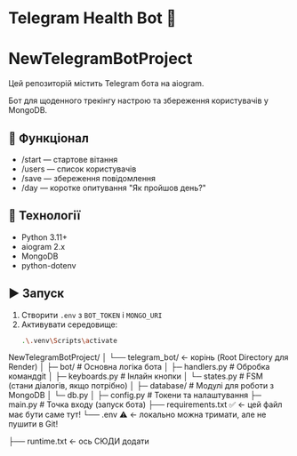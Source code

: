 # Telegram Health Bot 💬

# NewTelegramBotProject

Цей репозиторій містить Telegram бота на aiogram.

Бот для щоденного трекінгу настрою та збереження користувачів у MongoDB.

## 🚀 Функціонал

- /start — стартове вітання
- /users — список користувачів
- /save — збереження повідомлення
- /day — коротке опитування "Як пройшов день?"

## 🧠 Технології

- Python 3.11+
- aiogram 2.x
- MongoDB
- python-dotenv

## ▶️ Запуск

1. Створити `.env` з `BOT_TOKEN` і `MONGO_URI`
2. Активувати середовище:
   ```bash
   .\.venv\Scripts\activate
   ```

NewTelegramBotProject/
│
└── telegram_bot/ ← корінь (Root Directory для Render)
│
├─ bot/ # Основна логіка бота
│ ├─ handlers.py # Обробка командgit
│ ├─ keyboards.py # Інлайн кнопки
│ └─ states.py # FSM (стани діалогів, якщо потрібно)
│
├─ database/ # Модулі для роботи з MongoDB
│ └─ db.py
│
├─ config.py # Токени та налаштування
├─ main.py # Точка входу (запуск бота)
├── requirements.txt ✅ ← цей файл має бути саме тут!
└── .env ⚠️ ← локально можна тримати, але не пушити в Git!

<!-- Якщо для Хосту- Railway додаю в корінь папки  (Root Directory для Render)-->

├── runtime.txt ← ось СЮДИ додати

<!-- from aiogram.dispatcher.filters import Command -->

<!-- основні налаштування двигуна  -->
<!-- aiogram==3.0.0b7
motor==3.1.1        # асинхронний драйвер MongoDB
python-dotenv==1.0.0
 -->
<!-- Example .env -->
<!-- BOT_TOKEN=123456789:AAEabcdefGHIjklMNOpqrSTuVwxyz
MONGO_URI=mongodb+srv://user:pass@cluster0.mongodb.net/telegram_bot?retryWrites=true&w=majority
ADMIN_ID=123456789
 -->

 <!-- 🧩 3. Як тепер працює логіка “під капотом”

Користувач вводить /day → daycheck_start_handler

FSM переходить у стан waiting_for_mood

Користувач обирає “Добре 😊” → mood_handler

FSM переходить у стан waiting_for_detail

Користувач або:

пише текст → detail_handler

або вводить /skip → skip_detail_handler

Усі відповіді логуються у MongoDB (колекція conversations)

FSM state.finish() очищає стан користувача -->

<!-- 4. Як розширювати цю логіку

Коли захочеш додати новий тип діалогу (наприклад, “ранкова мотивація” або “опитування про здоров’я”):

Створюєш новий клас у states.py

Додаєш нові хендлери у handlers.py

(за потреби) створюєш нові кнопки у keyboards.py

Реєструєш їх у main.py -->

<!-- ✅ Як запустити long polling бота як Web Service (безкоштовно)
1. У файлі Procfile

Замість

worker: python main.py


пиши:

web: python main.py -->
<!-- old example -->
<!-- aiogram==2.25.1
pymongo==4.3.3
python-dotenv==1.0.1
 -->
<!-- 🔍 Підсумок: встановлені головні бібліотеки

requests ✅ — тепер є

aiogram ✅ — головна бібліотека бота

python-dotenv ✅ — читає .env

pymongo ✅ — для MongoDB

aiohttp, magic-filter ✅ — частини aiogram -->

<!-- Якщо деплою на РЕНДЕР то в файлі  Procfile вказую
web: python main.py-->

<!-- Якщо деплою на Railway то вказую : worker: python main.py
 Це фоновий процес, він не слухає веб-порт, просто виконує main.py.

Railway сприймає worker: як окремий тип сервісу.-->
<!-- Тому для Railway в файлі - ✅ Procfile

Railway має знати, як саме запускати процес:

worker: python main.py
⚠️ Важливо: слово worker (а не web), бо Telegram-бот не обробляє HTTP-запити, а працює як фоновий процес. -->

<!-- Якщо для деплою на Railway потрібні такі налаштування пакетів для бібліотек в файлі
├── requirements.txt:
🔍 Аналіз по рядках
Пакет	Версія	Підтримка Python 3.11	Коментар
aiogram 2.25.1	✅ Так	Стабільно працює на 3.11 (тільки Python 3.12 може видавати warning)
pymongo 4.3.3	✅ Так	Підтримує 3.11; якщо колись буде проблема — можна оновити до 4.8+
python-dotenv 1.0.1	✅ Так	Без проблем
aiohttp 3.8.6	⚠️ Так, але з застереженням	Ця версія офіційно підтримує Python 3.11, але не 3.12+ (і точно не 3.13). Отже, runtime.txt з Python 3.11 → обов’язковий
requests 2.32.3	✅ Так	Повна сумісність
 -->
 <!-- Тому додаю новий файл - 
 ✅ runtime.txt в якому пишу одну єдину залежність =
python-3.11.9
(щоб уникнути проблем із aiohttp і новими версіями Python) -->

<!-- Тому на ХОСТІ Railway
🕒 4. Цілодобова робота

Railway тримає worker-процеси активними постійно, поки:

Проєкт не перевищує ліміти безкоштовного тарифу (якщо ти на free-плані).

main.py працює без винятків.

👉 Щоб не зупинявся:

Не використовуй time.sleep() без асинхронних await-пауc.

Уникай помилок, які можуть завершити цикл.

Можеш додати простий лог:

print("Bot started and running 24/7...") -->

<!-- ЩОБ БОТ не засипав Як вірно зробити ?
✅ Як правильно

Використай асинхронну паузу:
import asyncio
import aiohttp

async def keep_alive(url: str):
    """Асинхронний keep-alive для Railway."""
    async with aiohttp.ClientSession() as session:
        while True:
            try:
                async with session.get(url) as resp:
                    print(f"🔁 Keep-alive ping ({resp.status})")
            except Exception as e:
                print(f"⚠️ Keep-alive error: {e}")
            await asyncio.sleep(600)  # кожні 10 хвилин
 -->

 <!-- І запусти цей цикл паралельно з ботом: -->
 <!-- import asyncio
from aiogram import executor

async def on_startup(dp):
    asyncio.create_task(keep_alive("https://mybot.up.railway.app  ЯКЩО беру згенерований УРЛ проекта на Railway"))
    print("✅ Бот запущено та keep-alive активовано!")

executor.start_polling(dp, skip_updates=True, on_startup=on_startup)
 -->
 <!-- ЩОБ не перелімітити на безкоштовному палні такі поради:
 ⚠️ Що це означає для твого Telegram-бота

Бот, який просто спілкується з Telegram API і реагує на повідомлення — навряд “перелімититься” через запити всередині самого бота (бо це небагато запитів: отримати оновлення, відправити повідомлення).

Але якщо ти викликаєш інші API (зовнішні сервіси) багато разів, це додасть навантаження.

Важливі обмеження — RAM/CPU: якщо твій бот раптом почне використовувати багато пам’яті або процесора, він може бути перезапущений або зупинений.

✅ Як зменшити споживання ресурсів і уникнути проблем

Ось деякі прийоми:

Уникай частих опитувань (polling) без потреби
— aiogram polling — це стандарт. Але не додавай додаткові цикли з частими запитами, якщо не треба.

Кешуй дані
Якщо бот звертається до зовнішнього API багато разів за короткий час, збережи результат на деякий час (наприклад, 1–5 хвилин).

Обмежуй довгі або ресурсоємні задачі
Наприклад, не запускай важкі обчислення або великі запити прямо в обробнику повідомлення. Краще винеси у фоновий процес або queue.

Відключай зайві “heartbeat” / ping-и, якщо не потрібно
Як ми вже обговорювали — keep_alive не потрібен у worker-режимі.

Слідкуй за лімітами ресурсів
У Railway — встанови hard usage limit, щоб не було несподіваних витрат 
Railway Docs
.

Моніторинг логів
Періодично дивися в Dashboard → Logs → Deployment logs, щоб бачити, чи бот працює стабільно, чи є помилки через брак пам’яті чи процесора.

Мінімізуй залежності
У requirements.txt — тільки потрібні пакети, без зайвих “важких” бібліотек. -->
